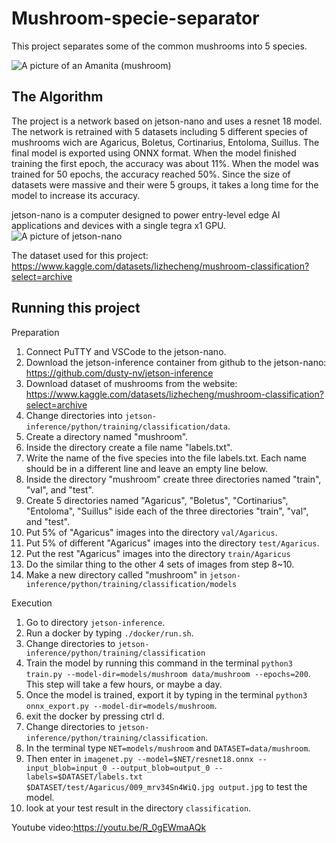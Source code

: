 # Mushroom-specie-separator

This project separates some of the common mushrooms into 5 species.

![A picture of an Amanita (mushroom)](https://github.com/WalmartbagLu/Mushroom-specie-separator/assets/138505874/4a6f0f4e-938e-48e4-a06a-b5139bb22d0b)

## The Algorithm

The project is a network based on jetson-nano and uses a resnet 18 model. The network is retrained with 5 datasets including 5 different species of mushrooms wich are Agaricus, Boletus, Cortinarius, Entoloma,  Suillus. The final model is exported using ONNX format. When the model finished training the first epoch, the accuracy was about 11%. When the model was trained for 50 epochs, the accuracy reached 50%. Since the size of datasets were massive and their were 5 groups, it takes a long time for the model to increase its accuracy.

jetson-nano is a computer designed to power entry-level edge AI applications and devices with a single tegra x1 GPU.
![A picture of jetson-nano](https://github.com/WalmartbagLu/Mushroom-specie-separator/assets/138505874/32851ff6-9252-4b41-a2a3-ec96c145d6bf)

The dataset used for this project: https://www.kaggle.com/datasets/lizhecheng/mushroom-classification?select=archive

## Running this project

Preparation
1. Connect PuTTY and VSCode to the jetson-nano.
2. Download the jetson-inference container from github to the jetson-nano: https://github.com/dusty-nv/jetson-inference
3. Download dataset of mushrooms from the website: https://www.kaggle.com/datasets/lizhecheng/mushroom-classification?select=archive
4. Change directories into `jetson-inference/python/training/classification/data`.
5. Create a directory named "mushroom".
6. Inside the directory create a file name "labels.txt".
7. Write the name of the five species into the file labels.txt. Each name should be in a different line and leave an empty line below.
8. Inside the directory "mushroom" create three directories named "train", "val", and "test".
9. Create 5 directories named "Agaricus", "Boletus", "Cortinarius", "Entoloma", "Suillus" iside each of the three directories "train", "val", and "test".
10. Put 5% of "Agaricus" images into the directory `val/Agaricus`.
11. Put 5% of different "Agaricus" images into the directory `test/Agaricus`.
12. Put the rest "Agaricus" images into the directory `train/Agaricus`
13. Do the similar thing to the other 4 sets of images from step 8~10.
14. Make a new directory called "mushroom" in `jetson-inference/python/training/classification/models`

Execution
1. Go to directory `jetson-inference`.
2. Run a docker by typing `./docker/run.sh`.
3. Change directories to `jetson-inference/python/training/classification`
4. Train the model by running this command in the terminal `python3 train.py --model-dir=models/mushroom data/mushroom --epochs=200`. This step will take a few hours, or maybe a day.
5. Once the model is trained, export it by typing in the terminal `python3 onnx_export.py --model-dir=models/mushroom`.
6. exit the docker by pressing ctrl d.
7. Change directories to `jetson-inference/python/training/classification`.
8. In the terminal type `NET=models/mushroom` and `DATASET=data/mushroom`.
9. Then enter in `imagenet.py --model=$NET/resnet18.onnx --input_blob=input_0 --output_blob=output_0 --labels=$DATASET/labels.txt $DATASET/test/Agaricus/009_mrv34Sn4WiQ.jpg output.jpg` to test the model.
10. look at your test result in the directory `classification`.

Youtube video:https://youtu.be/R_0gEWmaAQk
